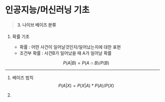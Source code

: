# 인공지능/머신러닝 기초

> #### 3. 나이브 베이즈 분류



1. 확률 기초

   - 확률 : 어떤 사건이 일어날것인지/일어났는지에 대한 표현
   - 조건부 확률 : 사건B가 일어났을 때 A가 일어날 확률

   $$
   P(A|B) = P(A∩B)/P(B)
   $$



---



1. 베이즈 법칙
   $$
   P(A|X) = P(X|A)*P(A)/P(X)
   $$

2. 

   

